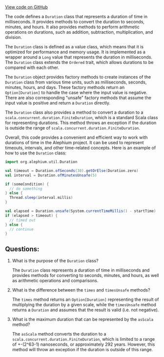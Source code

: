 [View code on GitHub](https://github.com/alephium/alephium/util/src/main/scala/org/alephium/util/Duration.scala)

The code defines a `Duration` class that represents a duration of time in milliseconds. It provides methods to convert the duration to seconds, minutes, and hours. It also provides methods to perform arithmetic operations on durations, such as addition, subtraction, multiplication, and division. 

The `Duration` class is defined as a value class, which means that it is optimized for performance and memory usage. It is implemented as a wrapper around a `Long` value that represents the duration in milliseconds. The `Duration` class extends the `Ordered` trait, which allows durations to be compared with each other.

The `Duration` object provides factory methods to create instances of the `Duration` class from various time units, such as milliseconds, seconds, minutes, hours, and days. These factory methods return an `Option[Duration]` to handle the case where the input value is negative. There are also corresponding "unsafe" factory methods that assume the input value is positive and return a `Duration` directly.

The `Duration` class also provides a method to convert a duration to a `scala.concurrent.duration.FiniteDuration`, which is a standard Scala class for representing durations. This method throws an exception if the duration is outside the range of `scala.concurrent.duration.FiniteDuration`.

Overall, this code provides a convenient and efficient way to work with durations of time in the Alephium project. It can be used to represent timeouts, intervals, and other time-related concepts. Here is an example of how to use the `Duration` class:

```scala
import org.alephium.util.Duration

val timeout = Duration.ofSeconds(30).getOrElse(Duration.zero)
val interval = Duration.ofMinutesUnsafe(5)

if (someCondition) {
  // do something
} else {
  Thread.sleep(interval.millis)
}

val elapsed = Duration.unsafe(System.currentTimeMillis() - startTime)
if (elapsed > timeout) {
  // timed out
} else {
  // continue
}
```
## Questions: 
 1. What is the purpose of the `Duration` class?
    
    The `Duration` class represents a duration of time in milliseconds and provides methods for converting to seconds, minutes, and hours, as well as arithmetic operations and comparisons.

2. What is the difference between the `times` and `timesUnsafe` methods?
    
    The `times` method returns an `Option[Duration]` representing the result of multiplying the duration by a given scale, while the `timesUnsafe` method returns a `Duration` and assumes that the result is valid (i.e. not negative).

3. What is the maximum duration that can be represented by the `asScala` method?
    
    The `asScala` method converts the duration to a `scala.concurrent.duration.FiniteDuration`, which is limited to a range of +-(2^63-1) nanoseconds, or approximately 292 years. However, this method will throw an exception if the duration is outside of this range.